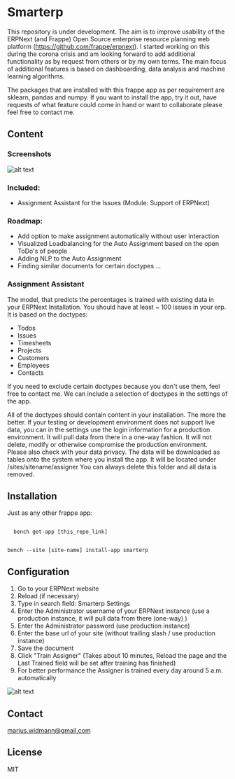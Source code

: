 # Smarterp
This repository is under development. The aim is to improve usability of the ERPNext (and Frappe) Open Source
enterprise resource planning web platform (https://github.com/frappe/erpnext). I started working on this during the corona crisis and am looking forward
to add additional functionality as by request from others or by my own terms. The main focus of additional features
is based on dashboarding, data analysis and machine learning algorithms.

The packages that are installed with this frappe app as per requirement are sklearn, pandas and numpy. If you want to install the app, try it out, have requests of what feature could come in hand or want to collaborate please feel free to contact me.


## Content

### Screenshots

![alt text](https://github.com/canlann/smarterp/blob/master/readme-assignment-screenshot.png)

### Included:
- Assignment Assistant for the Issues (Module: Support of ERPNext)

### Roadmap:
- Add option to make assignment automatically without user interaction
- Visualized Loadbalancing for the Auto Assignment based on the open ToDo's of people
- Adding NLP to the Auto Assignment
- Finding similar documents for certain doctypes
...

### Assignment Assistant
The model, that predicts the percentages is trained with existing data in your ERPNext Installation. You should have at least ~ 100 issues in your erp.
It is based on the doctypes:
- Todos
- Issues
- Timesheets
- Projects
- Customers
- Employees
- Contacts

If you need to exclude certain doctypes because you don't use them, feel free to contact me. We can include a selection of doctypes in the settings of the app.

All of the doctypes should contain content in your installation. The more the better. If your testing or development environment does not support
live data, you can in the settings use the login information for a production environment. It will pull data from there in a one-way fashion. It will not delete, modify or otherwise compromise the production environment. Please also check with your data privacy. The data will be downloaded as tables onto the system where you install the app. It will be located under /sites/sitename/assigner
You can always delete this folder and all data is removed.

## Installation

Just as any other frappe app:

<code>
  bench get-app [this_repo_link]  
  
  bench --site [site-name] install-app smarterp
</code>

## Configuration

1. Go to your ERPNext website
2. Reload (if necessary)
3. Type in search field: Smarterp Settings
4. Enter the Administrator username of your ERPNext instance (use a production instance, it will pull data from there (one-way) )
5. Enter the Administrator password (use production instance)
6. Enter the base url of your site (without trailing slash / use production instance)
7. Save the document
8. Click "Train Assigner" 
(Takes about 10 minutes, Reload the page and the Last Trained field will be set after training has finished)
9. For better performance the Assigner is trained every day around 5 a.m. automatically

![alt text](https://github.com/canlann/smarterp/blob/master/readme-settings.png)

## Contact
marius.widmann@gmail.com

## License
MIT
